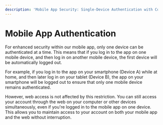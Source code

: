 ```yaml
---
description: 'Mobile App Security: Single-Device Authentication with Continuous Web Access'
---
```


# Mobile App Authentication

For enhanced security within our mobile app, only one device can be authenticated at a time. This means that if you log in to the app on one mobile device, and then log in on another mobile device, the first device will be automatically logged out.

For example, if you log in to the app on your smartphone (Device A) while at home, and then later log in on your tablet (Device B), the app on your smartphone will be logged out to ensure that only one mobile device remains authenticated.

However, web access is not affected by this restriction. You can still access your account through the web on your computer or other devices simultaneously, even if you're logged in to the mobile app on one device. This allows you to maintain access to your account on both your mobile app and the web without interruption.
